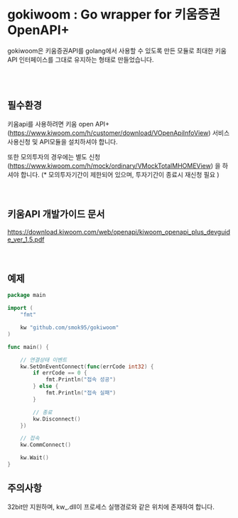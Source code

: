 # gokiwoom : Go wrapper for 키움증권 OpenAPI+

gokiwoom은 키움증권API를 golang에서 사용할 수 있도록 만든 모듈로
최대한 키움API 인터페이스를 그대로 유지하는 형태로 만들었습니다.
  
</br></br>

## 필수환경
키움api를 사용하려면 키움 open API+(https://www.kiwoom.com/h/customer/download/VOpenApiInfoView) 서비스 사용신청 및 API모듈을 설치하셔야 합니다.

또한 모의투자의 경우에는 별도 신청(https://www.kiwoom.com/h/mock/ordinary/VMockTotalMHOMEView) 을 하셔야 합니다.
(* 모의투자기간이 제한되어 있으며, 투자기간이 종료시 재신청 필요 )
</br></br></br>

## 키움API 개발가이드 문서
https://download.kiwoom.com/web/openapi/kiwoom_openapi_plus_devguide_ver_1.5.pdf
</br></br></br>
## 예제
```go
package main

import (
	"fmt"

	kw "github.com/smok95/gokiwoom"
)

func main() {

	// 연결상태 이벤트
	kw.SetOnEventConnect(func(errCode int32) {
		if errCode == 0 {
			fmt.Println("접속 성공")
		} else {
			fmt.Println("접속 실패")
		}

		// 종료
		kw.Disconnect()
	})

	// 접속
	kw.CommConnect()

	kw.Wait()
}
```
  
    
      

## 주의사항
32bit만 지원하며, kw_.dll이 프로세스 실행경로와 같은 위치에 존재하여 합니다.

